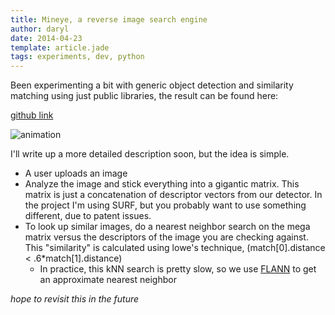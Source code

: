 ```yaml
---
title: Mineye, a reverse image search engine
author: daryl
date: 2014-04-23
template: article.jade
tags: experiments, dev, python
---
```


Been experimenting a bit with generic object detection and similarity matching using just public libraries, the result can be found here:

[github link](https://github.com/dlau/mineye)

![animation](https://camo.githubusercontent.com/86fffc11c105ef55de202c7db53cec535bb5ee4c/687474703a2f2f692e6375626575706c6f61642e636f6d2f386e566a644f2e676966)

I'll write up a more detailed description soon, but the idea is simple.

- A user uploads an image
- Analyze the image and stick everything into a gigantic matrix. This matrix is just a concatenation of descriptor vectors from our detector. In the project I'm using SURF, but you probably want to use something different, due to patent issues.
- To look up similar images, do a nearest neighbor search on the mega matrix versus the descriptors of the image you are checking against. This "similarity" is calculated using lowe's technique, (match[0].distance < .6*match[1].distance)
    - In practice, this kNN search is pretty slow, so we use [FLANN](http://www.cs.ubc.ca/~mariusm/uploads/FLANN/manual.pdf) to get an approximate nearest neighbor


*hope to revisit this in the future*
